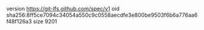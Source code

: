 version https://git-lfs.github.com/spec/v1
oid sha256:8ff5ce7094c34054a550c9c0558aecdfe3e800be9503f6b6a776aa6f48f126a3
size 9201
